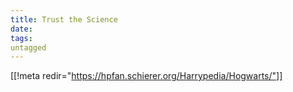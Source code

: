 ```yaml
---
title: Trust the Science
date: 
tags:
untagged
---
```

[[!meta redir="https://hpfan.schierer.org/Harrypedia/Hogwarts/"]]
